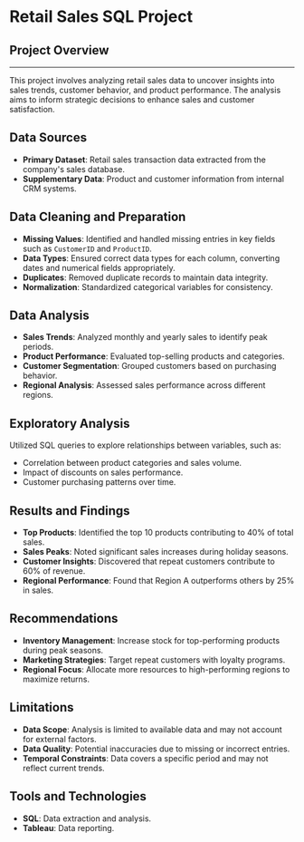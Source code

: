 # Retail Sales SQL Project

##  Project Overview

---

This project involves analyzing retail sales data to uncover insights into sales trends, customer behavior, and product performance. The analysis aims to inform strategic decisions to enhance sales and customer satisfaction.

##  Data Sources

- **Primary Dataset**: Retail sales transaction data extracted from the company's sales database.
- **Supplementary Data**: Product and customer information from internal CRM systems.

##  Data Cleaning and Preparation

- **Missing Values**: Identified and handled missing entries in key fields such as `CustomerID` and `ProductID`.
- **Data Types**: Ensured correct data types for each column, converting dates and numerical fields appropriately.
- **Duplicates**: Removed duplicate records to maintain data integrity.
- **Normalization**: Standardized categorical variables for consistency.

##  Data Analysis

- **Sales Trends**: Analyzed monthly and yearly sales to identify peak periods.
- **Product Performance**: Evaluated top-selling products and categories.
- **Customer Segmentation**: Grouped customers based on purchasing behavior.
- **Regional Analysis**: Assessed sales performance across different regions.

##  Exploratory Analysis

Utilized SQL queries to explore relationships between variables, such as:

- Correlation between product categories and sales volume.
- Impact of discounts on sales performance.
- Customer purchasing patterns over time.

##  Results and Findings

- **Top Products**: Identified the top 10 products contributing to 40% of total sales.
- **Sales Peaks**: Noted significant sales increases during holiday seasons.
- **Customer Insights**: Discovered that repeat customers contribute to 60% of revenue.
- **Regional Performance**: Found that Region A outperforms others by 25% in sales.

##  Recommendations

- **Inventory Management**: Increase stock for top-performing products during peak seasons.
- **Marketing Strategies**: Target repeat customers with loyalty programs.
- **Regional Focus**: Allocate more resources to high-performing regions to maximize returns.

##  Limitations

- **Data Scope**: Analysis is limited to available data and may not account for external factors.
- **Data Quality**: Potential inaccuracies due to missing or incorrect entries.
- **Temporal Constraints**: Data covers a specific period and may not reflect current trends.

##  Tools and Technologies

- **SQL**: Data extraction and analysis.
- **Tableau**: Data reporting.



